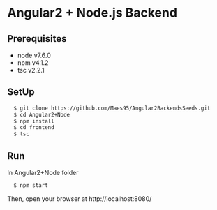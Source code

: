 # Angular2 + Node.js Backend

## Prerequisites

* node v7.6.0
* npm v4.1.2
* tsc v2.2.1

## SetUp

```sh
  $ git clone https://github.com/Maes95/Angular2BackendsSeeds.git
  $ cd Angular2+Node
  $ npm install
  $ cd frontend
  $ tsc
```

## Run
In Angular2+Node folder

```sh
  $ npm start
```

Then, open your browser at http://localhost:8080/
